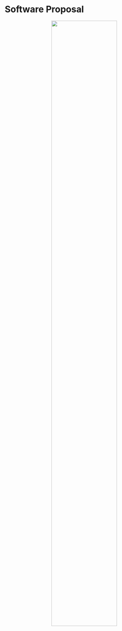 # Software Proposal

<figure class="image">  
<div style="text-align: center">  
<img src="https://user-images.githubusercontent.com/122835375/221467031-65a967cf-865b-4cd6-b573-68523e338569.png" width="70%"><br>
</div>
</figure>
